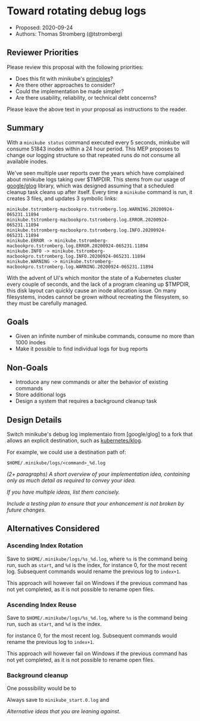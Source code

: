 # Toward rotating debug logs

* Proposed: 2020-09-24
* Authors: Thomas Stromberg (@tstromberg)

## Reviewer Priorities

Please review this proposal with the following priorities:

*   Does this fit with minikube's [principles](https://minikube.sigs.k8s.io/docs/concepts/principles/)?
*   Are there other approaches to consider?
*   Could the implementation be made simpler?
*   Are there usability, reliability, or technical debt concerns?

Please leave the above text in your proposal as instructions to the reader.

## Summary

With a `minikube status` command executed every 5 seconds, minkube will consume 51843 inodes within a 24 hour period. This MEP proposes to change our logging structure so that repeated runs do not consume all available inodes.

We've seen multiple user reports over the years which have complained about minikube logs taking over $TMPDIR. This stems from our usage of [google/glog](https://github.com/golang/glog) library, which was designed assuming that a scheduled cleanup task cleans up after itself. Every time a `minikube` command is run, it creates 3 files, and updates 3 symbolic links:

```
minikube.tstromberg-macbookpro.tstromberg.log.WARNING.20200924-065231.11894
minikube.tstromberg-macbookpro.tstromberg.log.ERROR.20200924-065231.11894
minikube.tstromberg-macbookpro.tstromberg.log.INFO.20200924-065231.11894
minikube.ERROR -> minikube.tstromberg-macbookpro.tstromberg.log.ERROR.20200924-065231.11894
minikube.INFO -> minikube.tstromberg-macbookpro.tstromberg.log.INFO.20200924-065231.11894
minikube.WARNING -> minikube.tstromberg-macbookpro.tstromberg.log.WARNING.20200924-065231.11894
```


With the advent of UI's which monitor the state of a Kubernetes cluster every couple of seconds, and the lack of a program cleaning up $TMPDIR, this disk layout can quickly cause an inode allocation issue. On many filesystems, inodes cannot be grown without recreating the filesystem, so they must be carefully managed.

## Goals

*   Given an infinite number of minikube commands, consume no more than 1000 inodes
*   Make it possible to find individual logs for bug reports

## Non-Goals

*   Introduce any new commands or alter the behavior of existing commands
*   Store additional logs
*   Design a system that requires a background cleanup task

## Design Details

Switch minikube's debug log implementaio from [google/glog] to a fork that allows an explicit  destination, such as [kubernetes/klog](https://github.com/kubernetes/klog). 



For example, we could use a destination path of:

`$HOME/.minikube/logs/<command>_%d.log`




_(2+ paragraphs) A short overview of your implementation idea, containing only as much detail as required to convey your idea._

_If you have multiple ideas, list them concisely._

_Include a testing plan to ensure that your enhancement is not broken by future changes._

## Alternatives Considered

### Ascending Index Rotation

Save to `$HOME/.minikube/logs/%s_%d.log`, where `%s` is the command being run, such as `start`, and `%d` is the index, for instance 0, for the most recent log. Subsequent commands would rename the previous log to `index+1`. 

This approach will however fail on Windows if the previous command has not yet completed, as it is not possible to rename open files.


### Ascending Index Reuse

Save to `$HOME/.minikube/logs/%s_%d.log`, where `%s` is the command being run, such as `start`, and `%d` is the index. 

 for instance 0, for the most recent log. Subsequent commands would rename the previous log to `index+1`. 

This approach will however fail on Windows if the previous command has not yet completed, as it is not possible to rename open files.


### Background cleanup

One posssibility would be to 

Always save to `minikube_start.0.log` and 

_Alternative ideas that you are leaning against._

